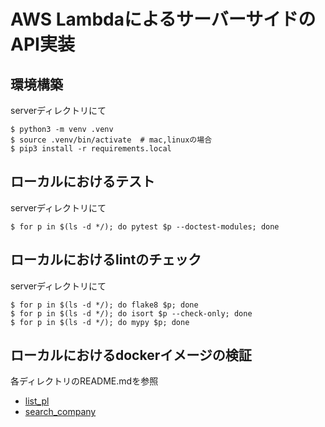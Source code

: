 # AWS LambdaによるサーバーサイドのAPI実装

## 環境構築

serverディレクトリにて

```shell
$ python3 -m venv .venv
$ source .venv/bin/activate  # mac,linuxの場合
$ pip3 install -r requirements.local
```

## ローカルにおけるテスト

serverディレクトリにて

```shell
$ for p in $(ls -d */); do pytest $p --doctest-modules; done
```

## ローカルにおけるlintのチェック

serverディレクトリにて

```shell
$ for p in $(ls -d */); do flake8 $p; done
$ for p in $(ls -d */); do isort $p --check-only; done
$ for p in $(ls -d */); do mypy $p; done
```

## ローカルにおけるdockerイメージの検証

各ディレクトリのREADME.mdを参照

* [list_pl](./list_pl/README.md)
* [search_company](./search_company/README.md)
